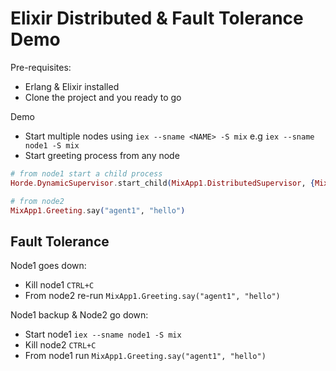 # Elixir Distributed & Fault Tolerance Demo

Pre-requisites:
- Erlang & Elixir installed
- Clone the project and you ready to go

Demo

- Start multiple nodes using `iex --sname <NAME> -S mix` e.g `iex --sname node1 -S mix`
- Start greeting process from any node

```elixir
# from node1 start a child process
Horde.DynamicSupervisor.start_child(MixApp1.DistributedSupervisor, {MixApp1.Greeting, "agent1"})

# from node2
MixApp1.Greeting.say("agent1", "hello")
```

## Fault Tolerance

Node1 goes down:
- Kill node1 `CTRL+C`
- From node2 re-run `MixApp1.Greeting.say("agent1", "hello")`

Node1 backup & Node2 go down:
- Start node1 `iex --sname node1 -S mix`
- Kill node2 `CTRL+C`
- From node1 run `MixApp1.Greeting.say("agent1", "hello")`

